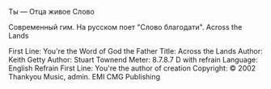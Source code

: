 Ты — Отца живое Слово

Современный гим. На русском поет "Слово благодати".
Across the Lands

First Line:	You're the Word of God the Father
Title:	Across the Lands
Author:	Keith Getty
Author:	Stuart Townend
Meter:	8.7.8.7 D with refrain
Language:	English
Refrain First Line:	You're the author of creation
Copyright:	© 2002 Thankyou Music, admin. EMI CMG Publishing

